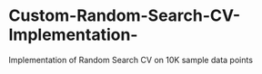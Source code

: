 # Custom-Random-Search-CV-Implementation-
Implementation of Random Search CV on 10K sample data points
